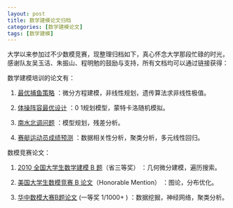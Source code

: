 ```yaml
---
layout: post
title: 数学建模论文归档
categories: [数学建模论文]
tags: [数学建模]
---
```


大学以来参加过不少数模竞赛，现整理归档如下，真心怀念大学那段忙碌的时光，感谢队友吴玉洁、朱振山、程明勉的鼓励与支持，所有文档均可以通过链接获得：


数学建模培训的论文有：

1. [最优捕鱼策略](http://wenku.baidu.com/view/9fec800002020740be1e9bd5.html) 
：微分方程建模，非线性规划，遗传算法求非线性极值。

2. [体操阵容最优设计](http://wenku.baidu.com/view/c022c92ce2bd960590c677d5.html) 
：0 1规划模型，蒙特卡洛随机模拟。

3. [南水北调问题](http://wenku.baidu.com/view/8b682c25ccbff121dd3683d5.html)
：模型规划，残差分析。

4. [赛艇运动员成绩预测](http://wenku.baidu.com/view/1c843d5d3b3567ec102d8ad5.html)
：数据相关性分析，聚类分析，多元线性回归。


数模竞赛论文：


1. [2010 全国大学生数学建模 B 题](http://wenku.baidu.com/view/39c9317001f69e31433294d5.html)（省三等奖） 
：几何微分建模，遍历搜索。

2. [美国大学生数模竞赛 B 论文](http://wenku.baidu.com/view/b4a6a720af45b307e87197d5.html)（Honorable Mention） 
：图论，分布优化。

3. [华中数模大赛B题论文](http://wenku.baidu.com/view/606f32ef33d4b14e84246820.html) (一等奖 1/1000+ ) 
：数据挖掘，神经网络，聚类分析。





  
  
  
  
  
  
  
  

